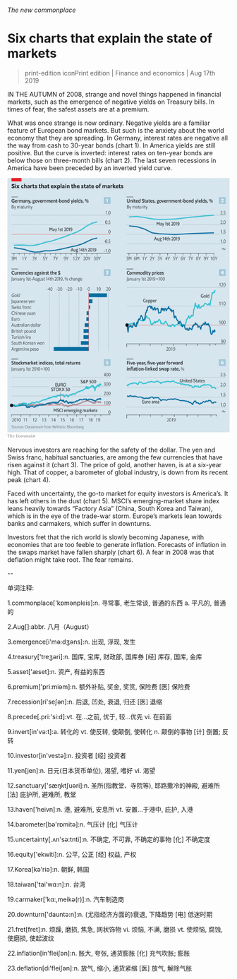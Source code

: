 ###### The new commonplace

# Six charts that explain the state of markets 

> print-edition iconPrint edition | Finance and economics | Aug 17th 2019 

IN THE AUTUMN of 2008, strange and novel things happened in financial markets, such as the emergence of negative yields on Treasury bills. In times of fear, the safest assets are at a premium. 

What was once strange is now ordinary. Negative yields are a familiar feature of European bond markets. But such is the anxiety about the world economy that they are spreading. In Germany, interest rates are negative all the way from cash to 30-year bonds (chart 1). In America yields are still positive. But the curve is inverted: interest rates on ten-year bonds are below those on three-month bills (chart 2). The last seven recessions in America have been preceded by an inverted yield curve. 

![image](images/20190817_FNC576_0.png) 

Nervous investors are reaching for the safety of the dollar. The yen and Swiss franc, habitual sanctuaries, are among the few currencies that have risen against it (chart 3). The price of gold, another haven, is at a six-year high. That of copper, a barometer of global industry, is down from its recent peak (chart 4). 

Faced with uncertainty, the go-to market for equity investors is America’s. It has left others in the dust (chart 5). MSCI’s emerging-market share index leans heavily towards “Factory Asia” (China, South Korea and Taiwan), which is in the eye of the trade-war storm. Europe’s markets lean towards banks and carmakers, which suffer in downturns. 

Investors fret that the rich world is slowly becoming Japanese, with economies that are too feeble to generate inflation. Forecasts of inflation in the swaps market have fallen sharply (chart 6). A fear in 2008 was that deflation might take root. The fear remains. 

-- 

 单词注释:

1.commonplace['kɒmәnpleis]:n. 寻常事, 老生常谈, 普通的东西 a. 平凡的, 普通的 

2.Aug[]:abbr. 八月（August） 

3.emergence[i'mә:dʒәns]:n. 出现, 浮现, 发生 

4.treasury['treʒәri]:n. 国库, 宝库, 财政部, 国库券 [经] 库存, 国库, 金库 

5.asset['æset]:n. 资产, 有益的东西 

6.premium['pri:miәm]:n. 额外补贴, 奖金, 奖赏, 保险费 [医] 保险费 

7.recession[ri'seʃәn]:n. 后退, 凹处, 衰退, 归还 [医] 退缩 

8.precede[.pri:'si:d]:vt. 在...之前, 优于, 较...优先 vi. 在前面 

9.invert[in'vә:t]:a. 转化的 vt. 使反转, 使颠倒, 使转化 n. 颠倒的事物 [计] 倒置; 反转 

10.investor[in'vestә]:n. 投资者 [经] 投资者 

11.yen[jen]:n. 日元(日本货币单位), 渴望, 嗜好 vi. 渴望 

12.sanctuary['sæŋktʃuәri]:n. 圣所(指教堂、寺院等), 耶路撒冷的神殿, 避难所 [法] 庇护所, 避难所, 教堂 

13.haven['heivn]:n. 港, 避难所, 安息所 vt. 安置...于港中, 庇护, 入港 

14.barometer[bә'rɒmitә]:n. 气压计 [化] 气压计 

15.uncertainty[.ʌn'sә:tnti]:n. 不确定, 不可靠, 不确定的事物 [化] 不确定度 

16.equity['ekwiti]:n. 公平, 公正 [经] 权益, 产权 

17.Korea[kә'riә]:n. 朝鲜, 韩国 

18.taiwan['tai'wɑ:n]:n. 台湾 

19.carmaker['kɑ:,meikә(r)]:n. 汽车制造商 

20.downturn['dauntә:n]:n. (尤指经济方面的)衰退, 下降趋势 [电] 低迷时期 

21.fret[fret]:n. 烦躁, 磨损, 焦急, 网状饰物 vi. 烦恼, 不满, 磨损 vt. 使烦恼, 腐蚀, 使磨损, 使起波纹 

22.inflation[in'fleiʃәn]:n. 胀大, 夸张, 通货膨胀 [化] 充气吹胀; 膨胀 

23.deflation[di'fleiʃәn]:n. 放气, 缩小, 通货紧缩 [医] 放气, 解除气胀 

